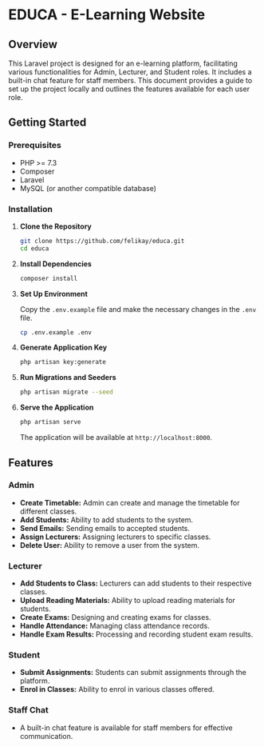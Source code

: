 # EDUCA - E-Learning Website

## Overview
This Laravel project is designed for an e-learning platform, facilitating various functionalities for Admin, Lecturer, and Student roles. It includes a built-in chat feature for staff members. This document provides a guide to set up the project locally and outlines the features available for each user role.

## Getting Started

### Prerequisites
- PHP >= 7.3
- Composer
- Laravel
- MySQL (or another compatible database)

### Installation

1. **Clone the Repository**

   ```bash
   git clone https://github.com/felikay/educa.git
   cd educa
   ```

2. **Install Dependencies**

   ```bash
   composer install
   ```

3. **Set Up Environment**

   Copy the `.env.example` file and make the necessary changes in the `.env` file.

   ```bash
   cp .env.example .env
   ```

4. **Generate Application Key**

   ```bash
   php artisan key:generate
   ```

5. **Run Migrations and Seeders**

   ```bash
   php artisan migrate --seed
   ```

6. **Serve the Application**

   ```bash
   php artisan serve
   ```

   The application will be available at `http://localhost:8000`.

## Features

### Admin
- **Create Timetable:** Admin can create and manage the timetable for different classes.
- **Add Students:** Ability to add students to the system.
- **Send Emails:** Sending emails to accepted students.
- **Assign Lecturers:** Assigning lecturers to specific classes.
- **Delete User:** Ability to remove a user from the system.

### Lecturer
- **Add Students to Class:** Lecturers can add students to their respective classes.
- **Upload Reading Materials:** Ability to upload reading materials for students.
- **Create Exams:** Designing and creating exams for classes.
- **Handle Attendance:** Managing class attendance records.
- **Handle Exam Results:** Processing and recording student exam results.

### Student
- **Submit Assignments:** Students can submit assignments through the platform.
- **Enrol in Classes:** Ability to enrol in various classes offered.

### Staff Chat
- A built-in chat feature is available for staff members for effective communication.
